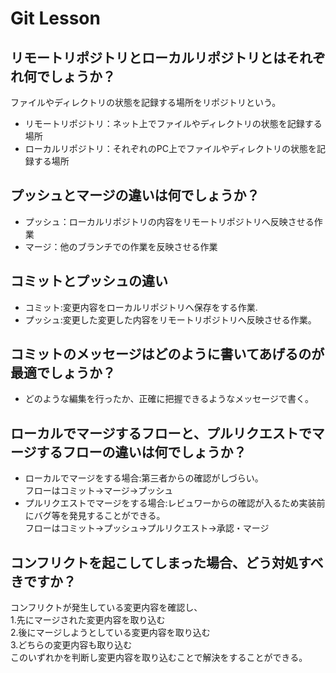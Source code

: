 # Git Lesson

## リモートリポジトリとローカルリポジトリとはそれぞれ何でしょうか？

ファイルやディレクトリの状態を記録する場所をリポジトリという。  
* リモートリポジトリ：ネット上でファイルやディレクトリの状態を記録する場所
* ローカルリポジトリ：それぞれのPC上でファイルやディレクトリの状態を記録する場所
 
## プッシュとマージの違いは何でしょうか？
 
* プッシュ：ローカルリポジトリの内容をリモートリポジトリへ反映させる作業
* マージ：他のブランチでの作業を反映させる作業
 
## コミットとプッシュの違い
 
* コミット:変更内容をローカルリポジトリへ保存をする作業.
* プッシュ:変更した変更した内容をリモートリポジトリへ反映させる作業。
 
## コミットのメッセージはどのように書いてあげるのが最適でしょうか？
 
* どのような編集を行ったか、正確に把握できるようなメッセージで書く。
 
## ローカルでマージするフローと、プルリクエストでマージするフローの違いは何でしょうか？

* ローカルでマージをする場合:第三者からの確認がしづらい。  
フローはコミット→マージ→プッシュ
* プルリクエストでマージをする場合:レビュワーからの確認が入るため実装前にバグ等を発見することができる。  
フローはコミット→プッシュ→プルリクエスト→承認・マージ
 
## コンフリクトを起こしてしまった場合、どう対処すべきですか？
 
コンフリクトが発生している変更内容を確認し、  
1.先にマージされた変更内容を取り込む  
2.後にマージしようとしている変更内容を取り込む  
3.どちらの変更内容も取り込む  
このいずれかを判断し変更内容を取り込むことで解決をすることができる。
